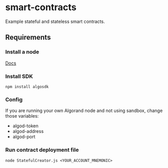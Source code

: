 # smart-contracts
Example stateful and stateless smart contracts.

## Requirements

### Install a node
[Docs](https://developer.algorand.org/docs/run-a-node/setup/install/)

### Install SDK
```shell
npm install algosdk
```

### Config
If you are running your own Algorand node and not using sandbox, change those variables:
- algod-token
- algod-address
- algod-port

### Run contract deployment file
```shell
node StatefulCreator.js <YOUR_ACCOUNT_MNEMONIC>
```
